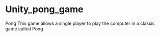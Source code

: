 # Unity_pong_game
Pong
This game allows a single player to play the computer in a classic game called Pong
